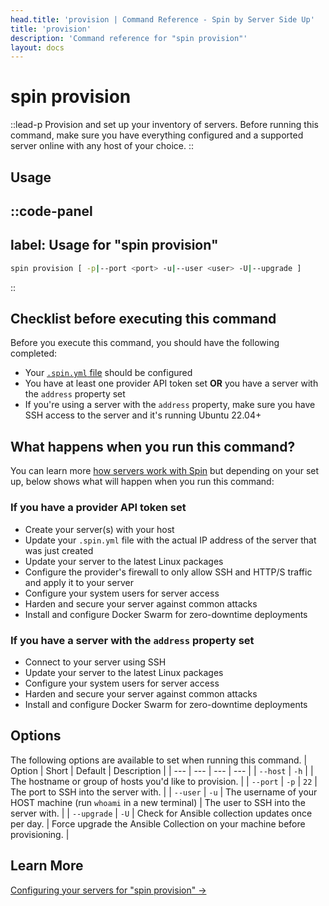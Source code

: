 ```yaml
---
head.title: 'provision | Command Reference - Spin by Server Side Up'
title: 'provision'
description: 'Command reference for "spin provision"'
layout: docs
---
```

# spin provision
::lead-p
Provision and set up your inventory of servers. Before running this command, make sure you have everything configured and a supported server online with any host of your choice.
::

## Usage
::code-panel
---
label: Usage for "spin provision"
---
```bash
spin provision [ -p|--port <port> -u|--user <user> -U|--upgrade ]
```
::

## Checklist before executing this command
Before you execute this command, you should have the following completed:

- Your [`.spin.yml` file](/docs/server-configuration/server-configuration-basics) should be configured
- You have at least one provider API token set **OR** you have a server with the `address` property set
- If you're using a server with the `address` property, make sure you have SSH access to the server and it's running Ubuntu 22.04+

## What happens when you run this command?
You can learn more [how servers work with Spin](/docs/server-configuration/spin-yml-usage#how-servers-work-with-spin) but depending on your set up, below shows what will happen when you run this command:

### If you have a provider API token set
- Create your server(s) with your host
- Update your `.spin.yml` file with the actual IP address of the server that was just created
- Update your server to the latest Linux packages
- Configure the provider's firewall to only allow SSH and HTTP/S traffic and apply it to your server
- Configure your system users for server access
- Harden and secure your server against common attacks
- Install and configure Docker Swarm for zero-downtime deployments

### If you have a server with the `address` property set
- Connect to your server using SSH
- Update your server to the latest Linux packages
- Configure your system users for server access
- Harden and secure your server against common attacks
- Install and configure Docker Swarm for zero-downtime deployments

## Options
The following options are available to set when running this command.
| Option | Short | Default | Description |
| --- | --- | --- | --- |
| `--host` | `-h` | <none> | The hostname or group of hosts you'd like to provision. |
| `--port` | `-p` | `22` | The port to SSH into the server with. |
| `--user` | `-u` | The username of your HOST machine (run `whoami` in a new terminal) | The user to SSH into the server with. |
| `--upgrade` | `-U` | Check for Ansible collection updates once per day. | Force upgrade the Ansible Collection on your machine before provisioning. |

## Learn More
[Configuring your servers for "spin provision" →](/docs/getting-started/preparing-your-servers-for-spin)